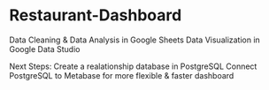 ﻿# Restaurant-Dashboard
Data Cleaning & Data Analysis in Google Sheets
Data Visualization in Google Data Studio

Next Steps:
Create a realationship database in PostgreSQL
Connect PostgreSQL to Metabase for more flexible & faster dashboard
